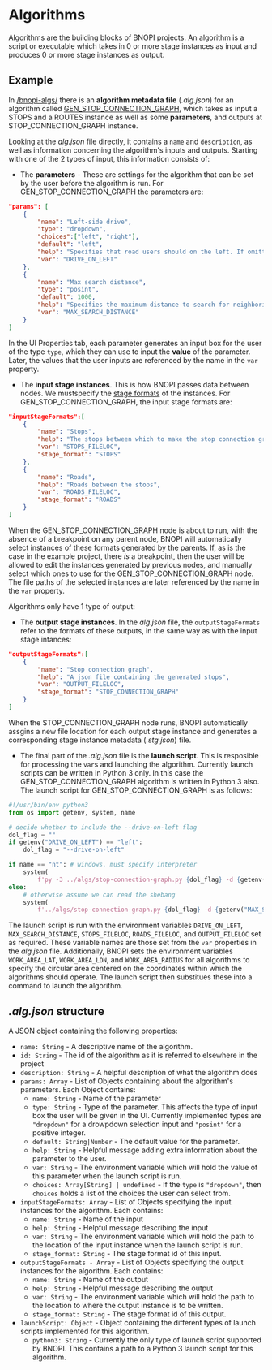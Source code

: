 # Algorithms
Algorithms are the building blocks of BNOPI projects. An algorithm is a script or executable which takes in 0 or more stage instances as input and produces 0 or more stage instances as output.

## Example

<!-- The GEN_STOP_CONNECTION_GRAPH algorithm has an algorithm metadata (*.alg.json*) file, which can be found [here](/bnopi-algs/gen-stop-connection-graph.alg.json). Inside the BNOPI interface, clicking on the cog icon in the GEN_STOP_CONNECTION_GRAPH node on the dependency graph allows us to view some of this information in the Properties tab to the right. -->

In [/bnopi-algs/](/bnopi-algs/) there is an **algorithm metadata file** (*.alg.json*) for an algorithm called [GEN_STOP_CONNECTION_GRAPH](/bnopi-algs/gen-stop-connection-graph.alg.json), which takes as input a STOPS and a ROUTES instance as well as some **parameters**, and outputs at STOP_CONNECTION_GRAPH instance. 

Looking at the *alg.json* file directly, it contains a `name` and `description`, as well as information concerning the algorithm's inputs and outputs. Starting with one of the 2 types of input, this information consists of:

+ The **parameters** - These are settings for the algorithm that can be set by the user before the algorithm is run. For GEN_STOP_CONNECTION_GRAPH the parameters are:

```json
"params": [
	{
		"name": "Left-side drive",
		"type": "dropdown",
		"choices":["left", "right"],
		"default": "left",
		"help": "Specifies that road users should on the left. If omitted, it is assumed road users drive on the right.",
		"var": "DRIVE_ON_LEFT"
	},
	{
		"name": "Max search distance",
		"type": "posint",
		"default": 1000,
		"help": "Specifies the maximum distance to search for neighboring stops, in meters. Defaults to 1000.",
		"var": "MAX_SEARCH_DISTANCE"
	}
]
```

In the UI Properties tab, each parameter generates an input box for the user of the type `type`, which they can use to input the **value** of the parameter. Later, the values that the user inputs are referenced by the name in the `var` property.

+ The **input stage instances**. This is how BNOPI passes data between nodes. We mustspecify the [stage formats](Stage-Formats.md) of the instances. For GEN_STOP_CONNECTION_GRAPH, the input stage formats are:

```json
"inputStageFormats":[
	{
		"name": "Stops",
		"help": "The stops between which to make the stop connection graph edges",
		"var": "STOPS_FILELOC",
		"stage_format": "STOPS"
	},
	{
		"name": "Roads",
		"help": "Roads between the stops",
		"var": "ROADS_FILELOC",
		"stage_format": "ROADS"
	}
]
```

When the GEN_STOP_CONNECTION_GRAPH node is about to run, with the absence of a breakpoint on any parent node, BNOPI will automatically select instances of these formats generated by the parents. If, as is the case in the example project, there *is* a breakpoint, then the user will be allowed to edit the instances generated by previous nodes, and manually select which ones to use for the GEN_STOP_CONNECTION_GRAPH node. The file paths of the selected instances are later referenced by the name in the `var` property.

Algorithms only have 1 type of output:
+ The **output stage instances**. In the *alg.json* file, the `outputStageFormats` refer to the formats of these outputs, in the same way as with the input stage intances:

```json
"outputStageFormats":[
	{
		"name": "Stop connection graph",
		"help": "A json file containing the generated stops",
		"var": "OUTPUT_FILELOC",
		"stage_format": "STOP_CONNECTION_GRAPH"
	}
]
```

When the STOP_CONNECTION_GRAPH node runs, BNOPI automatically assgins a new file location for each output stage instance and generates a corresponding stage instance metadata (*.stg.json*) file.

+ The final part of the *.alg.json* file is the **launch script**. This is resposible for processing the `var`s and launching the algorithm. Currently launch scripts can be written in Python 3 only. In this case the GEN_STOP_CONNECTION_GRAPH algorithm is written in Python 3 also. The launch script for GEN_STOP_CONNECTION_GRAPH is as follows:

```python
#!/usr/bin/env python3
from os import getenv, system, name

# decide whether to include the --drive-on-left flag
dol_flag = ""
if getenv("DRIVE_ON_LEFT") == "left":
    dol_flag = "--drive-on-left"

if name == "nt": # windows. must specify interpreter
    system(
        f'py -3 ../algs/stop-connection-graph.py {dol_flag} -d {getenv("MAX_SEARCH_DISTANCE")} -o "{getenv("OUTPUT_FILELOC")}" "{getenv("STOPS_FILELOC")}" "{getenv("ROADS_FILELOC")}"')
else:
    # otherwise assume we can read the shebang
    system(
        f'../algs/stop-connection-graph.py {dol_flag} -d {getenv("MAX_SEARCH_DISTANCE")} -o "{getenv("OUTPUT_FILELOC")}" "{getenv("STOPS_FILELOC")}" "{getenv("ROADS_FILELOC")}"')
```

The launch script is run with the environment variables `DRIVE_ON_LEFT`, `MAX_SEARCH_DISTANCE`, `STOPS_FILELOC`, `ROADS_FILELOC`, and `OUTPUT_FILELOC` set as required. These variable names are those set from the `var` properties in the *alg.json* file. Additionally, BNOPI sets the environment variables `WORK_AREA_LAT`, `WORK_AREA_LON`, and `WORK_AREA_RADIUS` for all algorithms to specify the circular area centered on the coordinates within which the algorithms should operate. The launch script then substitues these into a command to launch the algorithm.

## *.alg.json* structure
A JSON object containing the following properties:

+ `name: String` - A descriptive name of the algorithm.
+ `id: String` - The id of the algorithm as it is referred to elsewhere in the project
+ `description: String` - A helpful description of what the algorithm does
+ `params: Array` - List of Objects containing about the algorithm's parameters. Each Object contains:
	+ `name: String` - Name of the parameter
	+ `type: String` - Type of the parameter. This affects the type of input box the user will be given in the UI. Currently implemented types are `"dropdown"` for a drowpdown selection input and `"posint"` for a positive integer.
	+ `default: String|Number` - The default value for the parameter.
	+ `help: String` - Helpful message adding extra information about the parameter to the user.
	+ `var: String` - The environment variable which will hold the value of this parameter when the launch script is run.
	+ `choices: Array[String] | undefined` - If the `type` is `"dropdown"`, then `choices` holds a list of the choices the user can select from.
+ `inputStageFormats: Array` - List of Objects specifying the input instances for the algorithm. Each contains:
	+ `name: String` - Name of the input
	+ `help: String` - Helpful message describing the input
	+ `var: String` - The environment variable which will hold the path to the location of the input instance when the launch script is run.
	+ `stage_format: String` - The stage format id of this input.
+ `outputStageFormats - Array` - List of Objects specifying the output instances for the algorithm. Each contains:
	+ `name: String` - Name of the output
	+ `help: String` - Helpful message describing the output
	+ `var: String` - The environment variable which will hold the path to the location to where the output instance is to be written.
	+ `stage_format: String` - The stage format id of this output.
+ `launchScript: Object` - Object containing the different types of launch scripts implemented for this algorithm.
	+ `python3: String` - Currently the only type of launch script supported by BNOPI. This contains a path to a Python 3 launch script for this algorithm.
